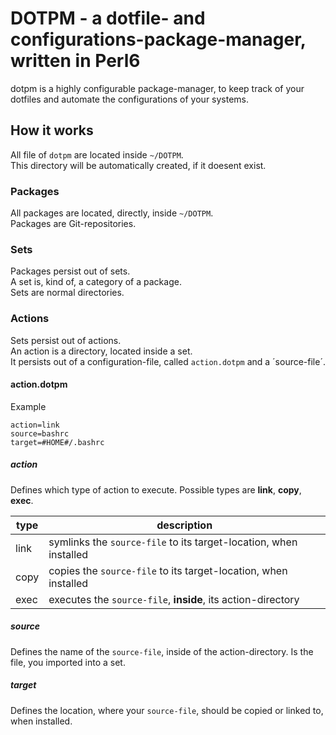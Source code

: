 # DOTPM - a dotfile- and configurations-package-manager, written in Perl6
dotpm is a highly configurable package-manager, to keep track of your dotfiles and automate the configurations of your systems.
## How it works
All file of `dotpm` are located inside `~/DOTPM`.  
This directory will be automatically created, if it doesent exist.
### Packages
All packages are located, directly, inside `~/DOTPM`.  
Packages are Git-repositories.
### Sets
Packages persist out of sets.  
A set is, kind of, a category of a package.  
Sets are normal directories.
### Actions
Sets persist out of actions.  
An action is a directory, located inside a set.  
It persists out of a configuration-file, called `action.dotpm` and a ´source-file´.
#### action.dotpm
Example  
```
action=link
source=bashrc
target=#HOME#/.bashrc
```
##### action
Defines which type of action to execute.
Possible types are **link**, **copy**, **exec**.  

| type | description |
|------|-------------|
| link | symlinks the `source-file` to its target-location, when installed |
| copy | copies the `source-file` to its target-location, when installed |
| exec | executes the `source-file`, **inside**, its action-directory |

##### source
Defines the name of the `source-file`, inside of the action-directory.
Is the file, you imported into a set.

##### target
Defines the location, where your `source-file`, should be copied or linked to, when installed.

